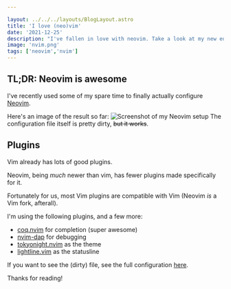 ```yaml
---

layout: ../../../layouts/BlogLayout.astro
title: 'I love (neo)vim'
date: '2021-12-25'
description: "I've fallen in love with neovim. Take a look at my new editor/IDE!"
image: 'nvim.png'
tags: ['neovim','nvim']
---
```


## TL;DR: Neovim is awesome

I've recently used some of my spare time to finally actually configure [Neovim](https://neovim.io/).

Here's an image of the result so far:
![Screenshot of my Neovim setup](https://the.owo.foundation/71fJyaK.png)
The configuration file itself is pretty dirty, ~~but it works~~.

## Plugins
Vim already has lots of good plugins. 

Neovim, being *much* newer than vim, has fewer plugins made specifically for it. 

Fortunately for us, most Vim plugins are compatible with Vim (Neovim *is* a Vim fork, afterall).

I'm using the following plugins, and a few more:
* [coq.nvim](https://github.com/ms-jpq/coq_nvim) for completion (super awesome)
* [nvim-dap](https://github.com/mfussenegger/nvim-dap) for debugging 
* [tokyonight.nvim](https://github.com/folke/tokyonight.nvim) as the theme
* [lightline.vim](https://github.com/itchyny/lightline.vim) as the statusline

If you want to see the (dirty) file, see the full configuration [here](https://gist.github.com/JcdeA/d5d4e09329092f654081b644d07ac866).

Thanks for reading!